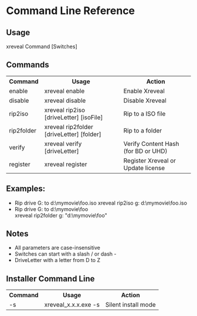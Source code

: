 # Command Line Reference

## Usage
xreveal Command [Switches]

## Commands
<table>
<tr><th>Command</th><th>Usage</th><th>Action</th></tr>
<tr><td>enable</td><td>xreveal enable</td><td>Enable Xreveal</td></tr>
<tr><td>disable</td><td>xreveal disable</td><td>Disable Xreveal</td></tr>
<tr><td>rip2iso</td><td>xreveal rip2iso [driveLetter] [isoFile]</td><td>Rip to a ISO file</td></tr>
<tr><td>rip2folder</td><td>xreveal rip2folder [driveLetter] [folder]</td><td>Rip to a folder</td></tr>
<tr><td>verify</td><td>xreveal verify [driveLetter]</td><td>Verify Content Hash (for BD or UHD)</td></tr>
<tr><td>register</td><td>xreveal register</td><td>Register Xreveal or Update license</td></tr>
</table>

## Examples:
- Rip drive G: to d:\mymovie\foo.iso
xreveal rip2iso g: d:\mymovie\foo.iso
- Rip drive G: to d:\mymovie\foo\
xreveal rip2folder g: "d:\mymovie\foo\"

## Notes
- All parameters are case-insensitive
- Switches can start with a slash / or dash -
- DriveLetter with a letter from D to Z

## Installer Command Line
<table>
<tr><th>Command</th><th>Usage</th><th>Action</th></tr>
<tr><td>-s</td><td>xreveal_x.x.x.exe -s</td><td>Silent install mode</td></tr>
</table>
